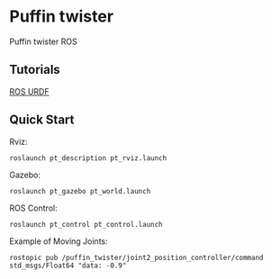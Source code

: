 # Puffin twister

Puffin twister ROS

## Tutorials

[ROS URDF](http://gazebosim.org/tutorials/?tut=ros_urdf)

## Quick Start

Rviz:

    roslaunch pt_description pt_rviz.launch

Gazebo:

    roslaunch pt_gazebo pt_world.launch

ROS Control:

    roslaunch pt_control pt_control.launch

Example of Moving Joints:

    rostopic pub /puffin_twister/joint2_position_controller/command std_msgs/Float64 "data: -0.9"

